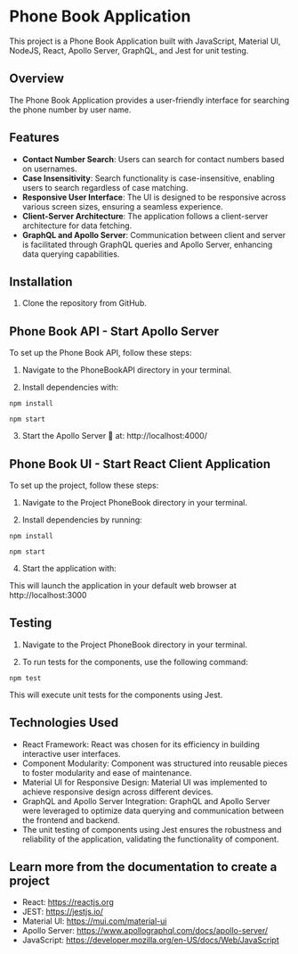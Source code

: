 # Phone Book Application

This project is a Phone Book Application built with JavaScript, Material UI, NodeJS, React, Apollo Server, GraphQL, and Jest for unit testing.

## Overview

The Phone Book Application provides a user-friendly interface for searching the phone number by user name.

## Features

- **Contact Number Search**: Users can search for contact numbers based on usernames.
- **Case Insensitivity**: Search functionality is case-insensitive, enabling users to search regardless of case matching.
- **Responsive User Interface**: The UI is designed to be responsive across various screen sizes, ensuring a seamless experience.
- **Client-Server Architecture**: The application follows a client-server architecture for data fetching.
- **GraphQL and Apollo Server**: Communication between client and server is facilitated through GraphQL queries and Apollo Server, enhancing data querying capabilities.

## Installation

1. Clone the repository from GitHub.

## Phone Book API - Start Apollo Server

To set up the Phone Book API, follow these steps:

1. Navigate to the PhoneBookAPI directory in your terminal.

2. Install dependencies with:

```
npm install
```

```
npm start
```

3. Start the Apollo Server
   🚀 at: http://localhost:4000/

## Phone Book UI - Start React Client Application

To set up the project, follow these steps:

1. Navigate to the Project PhoneBook directory in your terminal.

2. Install dependencies by running:

```
npm install
```

```
npm start
```

4. Start the application with:

This will launch the application in your default web browser at http://localhost:3000

## Testing

1. Navigate to the Project PhoneBook directory in your terminal.

2. To run tests for the components, use the following command:

```
npm test
```

This will execute unit tests for the components using Jest.

## Technologies Used

- React Framework: React was chosen for its efficiency in building interactive user interfaces.
- Component Modularity: Component was structured into reusable pieces to foster modularity and ease of maintenance.
- Material UI for Responsive Design: Material UI was implemented to achieve responsive design across different devices.
- GraphQL and Apollo Server Integration: GraphQL and Apollo Server were leveraged to optimize data querying and communication between the frontend and backend.
- The unit testing of components using Jest ensures the robustness and reliability of the application, validating the functionality of component.

## Learn more from the documentation to create a project

- React: https://reactjs.org
- JEST: https://jestjs.io/
- Material UI: https://mui.com/material-ui
- Apollo Server: https://www.apollographql.com/docs/apollo-server/
- JavaScript: https://developer.mozilla.org/en-US/docs/Web/JavaScript
